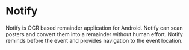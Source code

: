 # Notify
Notify is OCR based remainder application for Android. Notify can scan posters and convert them into a remainder without human effort. Notify reminds before the event and provides navigation to the event location.
